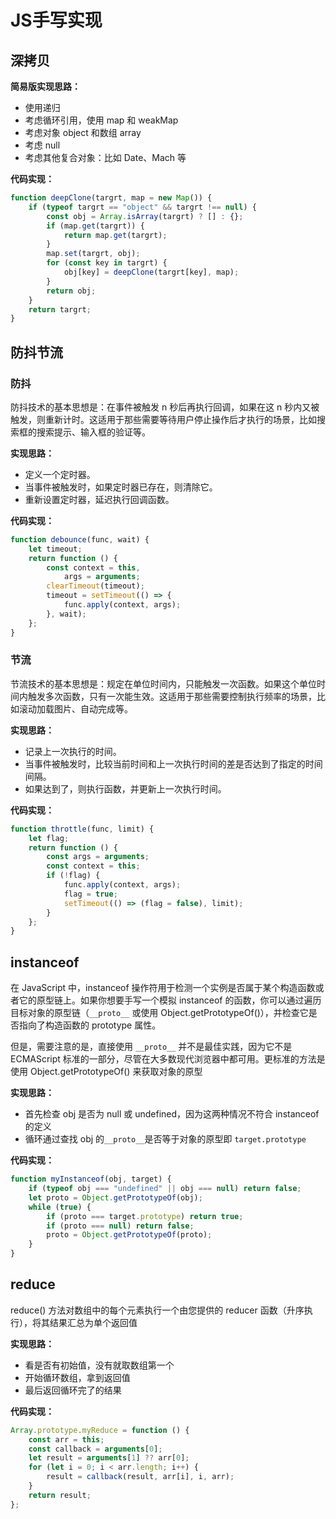 # JS手写实现

## 深拷贝

**简易版实现思路：**

-   使用递归
-   考虑循环引用，使用 map 和 weakMap
-   考虑对象 object 和数组 array
-   考虑 null
-   考虑其他复合对象：比如 Date、Mach 等

**代码实现：**

```js
function deepClone(targrt, map = new Map()) {
	if (typeof targrt == "object" && targrt !== null) {
		const obj = Array.isArray(targrt) ? [] : {};
		if (map.get(targrt)) {
			return map.get(targrt);
		}
		map.set(targrt, obj);
		for (const key in targrt) {
			obj[key] = deepClone(targrt[key], map);
		}
		return obj;
	}
	return targrt;
}
```

## 防抖节流

### 防抖

防抖技术的基本思想是：在事件被触发 n 秒后再执行回调，如果在这 n 秒内又被触发，则重新计时。这适用于那些需要等待用户停止操作后才执行的场景，比如搜索框的搜索提示、输入框的验证等。

**实现思路：**

-   定义一个定时器。
-   当事件被触发时，如果定时器已存在，则清除它。
-   重新设置定时器，延迟执行回调函数。

**代码实现：**

```js
function debounce(func, wait) {
	let timeout;
	return function () {
		const context = this,
			args = arguments;
		clearTimeout(timeout);
		timeout = setTimeout(() => {
			func.apply(context, args);
		}, wait);
	};
}
```

### 节流

节流技术的基本思想是：规定在单位时间内，只能触发一次函数。如果这个单位时间内触发多次函数，只有一次能生效。这适用于那些需要控制执行频率的场景，比如滚动加载图片、自动完成等。

**实现思路：**

-   记录上一次执行的时间。
-   当事件被触发时，比较当前时间和上一次执行时间的差是否达到了指定的时间间隔。
-   如果达到了，则执行函数，并更新上一次执行时间。

**代码实现：**

```js
function throttle(func, limit) {
	let flag;
	return function () {
		const args = arguments;
		const context = this;
		if (!flag) {
			func.apply(context, args);
			flag = true;
			setTimeout(() => (flag = false), limit);
		}
	};
}
```

## instanceof

在 JavaScript 中，instanceof 操作符用于检测一个实例是否属于某个构造函数或者它的原型链上。如果你想要手写一个模拟 instanceof 的函数，你可以通过遍历目标对象的原型链（`__proto__` 或使用 Object.getPrototypeOf()），并检查它是否指向了构造函数的 prototype 属性。

但是，需要注意的是，直接使用 `__proto__` 并不是最佳实践，因为它不是 ECMAScript 标准的一部分，尽管在大多数现代浏览器中都可用。更标准的方法是使用 Object.getPrototypeOf() 来获取对象的原型

**实现思路：**

-   首先检查 obj 是否为 null 或 undefined，因为这两种情况不符合 instanceof 的定义
-   循环通过查找 obj 的`__proto__`是否等于对象的原型即 `target.prototype`

**代码实现：**

```js
function myInstanceof(obj, target) {
	if (typeof obj === "undefined" || obj === null) return false;
	let proto = Object.getPrototypeOf(obj);
	while (true) {
		if (proto === target.prototype) return true;
		if (proto === null) return false;
		proto = Object.getPrototypeOf(proto);
	}
}
```

## reduce

reduce() 方法对数组中的每个元素执行一个由您提供的 reducer 函数（升序执行），将其结果汇总为单个返回值

**实现思路：**

-   看是否有初始值，没有就取数组第一个
-   开始循环数组，拿到返回值
-   最后返回循环完了的结果

**代码实现：**

```js
Array.prototype.myReduce = function () {
	const arr = this;
	const callback = arguments[0];
	let result = arguments[1] ?? arr[0];
	for (let i = 0; i < arr.length; i++) {
		result = callback(result, arr[i], i, arr);
	}
	return result;
};
```